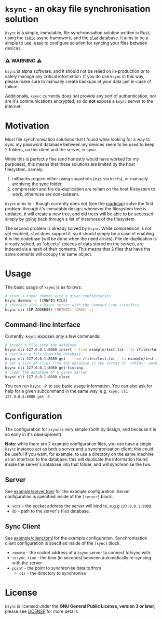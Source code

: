# `ksync` - an okay file synchronisation solution
`ksync` is a simple, immutable, file synchronisation solution written in Rust, using the [`tokio`](https://tokio.rs/) async framework, and the [`sled`](https://sled.rs/) database.  It aims to be a simple to use, easy to configure solution for syncing your files between devices.

### ⚠️ WARNING ⚠️
`ksync` is alpha software, and it should not be relied on in-production or to safely manage any critical information. If you do use `ksync` in this way, please make sure to manually create backups of your data just in-case of failure.

Additionally, `ksync` currently does not provide any sort of authentication, nor are it's communications encrypted, so do **not** expose a `ksync` server to the internet.

# Motivation
Most file synchronisation solutions that I found while looking for a way to sync my password database between my devices seem to be used to keep 2 folders, on the client and the server, in sync. 

While this is perfectly fine (and honestly would have worked for my purposes), this means that these solutions are limited by the host filesystem, namely:

1. rollbacks require either using snapshots (e.g. via `btrfs`), or manually archiving the sync folder.
2. compression and file de-duplication are reliant on the host filesystem to work, otherwise are non-existent. 

`ksync` aims to - though currently does not (see the [roadmap](ROADMAP.md)) solve the first problem through it's immutable design; whenever the filesystem tree is updated, it will create a new tree, and old trees will be able to be accessed simply by going back through a list of instances of the filesystem.

The second problem is already solved by `ksync`. While compression is not yet enabled, `sled` does support it, so it should simply be a case of enabling it in the codebase (will be done when the need arises). File de-duplication is already solved, as "objects" (pieces of data stored on the server), are indexed via a hash of their contents. This means that 2 files that have the same contents will occupy the same object.

# Usage
The basic usage of `ksync` is as follows:
```sh
# start a ksync daemon with a given configuration
ksync daemon -c [CONFIG FILE]
# interact with a ksync server with the command line interface
ksync cli [IP ADDRESS] [METHOD] [ARGS...]
```

## Command-line interface
Currently, `ksync` exposes only a few commands:
```sh
# insert a file into the database
ksync cli 127.0.0.1:8080 insert --from example/test.txt --to /files/test.txt
# retrieve a file from the database
ksync cli 127.0.0.1:8080 get --from /files/test.txt --to example/test.txt
# get a list of files from the database in the format of `<PATH>: <HASH> @ <DATE-TIME>`
ksync cli 127.0.0.1:8080 get-listing 
# clear the database of a given server
ksync cli 127.0.0.1:8080 clear
```

You can run `ksync -h` to see basic usage information. You can also ask for help for a given subcommand in the same way, e.g. `ksync cli 127.0.0.1:8080 get -h`.

# Configuration
The configuration for `ksync` is very simple (both by design, and because it is so early in it's development). 

**__Note:__** while there are 2 example configuration files, you can have a single `ksync` instance act as both a server and a synchronisation client; this could be useful if you want, for example, to use a directory on the same machine as an interface to the database; this will duplicate the information found inside the server's database into that folder, and will synchronise the two.

## Server
See [example/server.toml](example/server.toml) for the example configuration. Server configuration is specified inside of the `[server]` block.

* `addr` - the socket address the server will bind to, e.g.g `127.0.0.1:8080`.
* `db` - path to the server's files database.

## Sync Client
See [example/client.toml](example/client.toml) for the example configuration. Synchronisation client configuration is specified inside of the `[sync]` block.

* `remote` - the socket address of a `ksync` server to connect to/sync with.
* `resync_time` - the time (in seconds) between automatically re-syncing with the server
* `point` - the point to synchronise data to/from
    * `dir` - the directory to synchronise

# License
`ksync` is licensed under the **GNU General Public License, version 3 or later**; please see [LICENSE](LICENSE) for more details